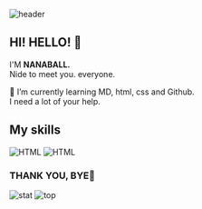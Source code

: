 ![header](https://capsule-render.vercel.app/api?type=shark&color=auto&height=300&section=header&text=I%20AM..&fontSize=50)

## HI! HELLO! 👋
I'M <b>NANABALL.</b><br/>
Nide to meet you. everyone. 

🌱 I’m currently learning MD, html, css and Github.<br/>
I need a lot of your help.



## My skills

![HTML](https://img.shields.io/badge/HTML-E34F26)
![HTML](https://img.shields.io/badge/CSS-1572B6)



### THANK YOU, BYE🤗


<!-- ### Hi there 👋 -->


![stat](https://github-readme-stats.vercel.app/api?username=nanaball&hide_title=true&show_icons=[%E2%80%A6])
![top](https://github-readme-stats.vercel.app/api/top-langs/?username=nanaball)

<!--
**nanaball/nanaball** is a ✨ _special_ ✨ repository because its `README.md` (this file) appears on your GitHub profile.

Here are some ideas to get you started:

- 🔭 I’m currently working on ...
- 🌱 I’m currently learning ...
- 👯 I’m looking to collaborate on ...
- 🤔 I’m looking for help with ...
- 💬 Ask me about ...
- 📫 How to reach me: ...
- 😄 Pronouns: ...
- ⚡ Fun fact: ...
-->
